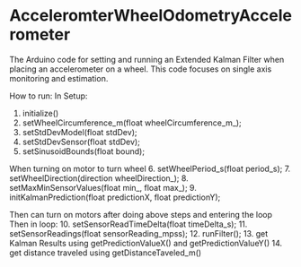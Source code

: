 # AcceleromterWheelOdometryAccelerometer
The Arduino code for setting and running an Extended Kalman Filter when placing an accelerometer on a wheel. This code focuses on single axis monitoring and estimation.

How to run:
In Setup:
1. initialize()
2. setWheelCircumference_m(float wheelCircumference_m_);
3. setStdDevModel(float stdDev);
4. setStdDevSensor(float stdDev);
5. setSinusoidBounds(float bound);

When turning on motor to turn wheel
6. setWheelPeriod_s(float period_s);
7. setWheelDirection(direction wheelDirection_);
8. setMaxMinSensorValues(float min_, float max_);
9. initKalmanPrediction(float predictionX, float predictionY);

Then can turn on motors after doing above steps and entering the loop
Then in loop:
10. setSensorReadTimeDelta(float timeDelta_s);
11. setSensorReadings(float sensorReading_mpss);
12. runFilter();
13. get Kalman Results using getPredictionValueX() and getPredictionValueY()
14. get distance traveled using getDistanceTaveled_m()
